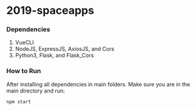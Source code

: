# 2019-spaceapps

### Dependencies
1. VueCLI
2. NodeJS, ExpressJS, AxiosJS, and Cors
3. Python3, Flask, and Flask_Cors

### How to Run

After installing all dependencies in main folders. Make sure you are in the main directory and run:

```bash
npm start
```
